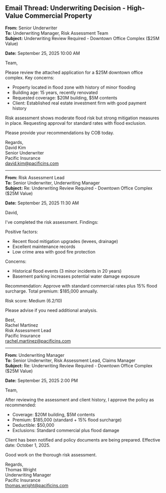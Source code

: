 ## Email Thread: Underwriting Decision - High-Value Commercial Property

**From:** Senior Underwriter  
**To:** Underwriting Manager, Risk Assessment Team  
**Subject:** Underwriting Review Required - Downtown Office Complex ($25M Value)  

**Date:** September 25, 2025 10:00 AM  

Team,

Please review the attached application for a $25M downtown office complex. Key concerns:

- Property located in flood zone with history of minor flooding
- Building age: 15 years, recently renovated
- Requested coverage: $20M building, $5M contents
- Client: Established real estate investment firm with good payment history

Risk assessment shows moderate flood risk but strong mitigation measures in place. Requesting approval for standard rates with flood exclusion.

Please provide your recommendations by COB today.

Regards,  
David Kim  
Senior Underwriter  
Pacific Insurance  
david.kim@pacificins.com  

---

**From:** Risk Assessment Lead  
**To:** Senior Underwriter, Underwriting Manager  
**Subject:** Re: Underwriting Review Required - Downtown Office Complex ($25M Value)  

**Date:** September 25, 2025 11:30 AM  

David,

I've completed the risk assessment. Findings:

Positive factors:
- Recent flood mitigation upgrades (levees, drainage)
- Excellent maintenance records
- Low crime area with good fire protection

Concerns:
- Historical flood events (3 minor incidents in 20 years)
- Basement parking increases potential water damage exposure

Recommendation: Approve with standard commercial rates plus 15% flood surcharge. Total premium: $185,000 annually.

Risk score: Medium (6.2/10)

Please advise if you need additional analysis.

Best,  
Rachel Martinez  
Risk Assessment Lead  
Pacific Insurance  
rachel.martinez@pacificins.com  

---

**From:** Underwriting Manager  
**To:** Senior Underwriter, Risk Assessment Lead, Claims Manager  
**Subject:** Re: Underwriting Review Required - Downtown Office Complex ($25M Value)  

**Date:** September 25, 2025 2:00 PM  

Team,

After reviewing the assessment and client history, I approve the policy as recommended:

- Coverage: $20M building, $5M contents
- Premium: $185,000 (standard + 15% flood surcharge)
- Deductible: $50,000
- Exclusions: Standard commercial plus flood damage

Client has been notified and policy documents are being prepared. Effective date: October 1, 2025.

Good work on the thorough risk assessment.

Regards,  
Thomas Wright  
Underwriting Manager  
Pacific Insurance  
thomas.wright@pacificins.com